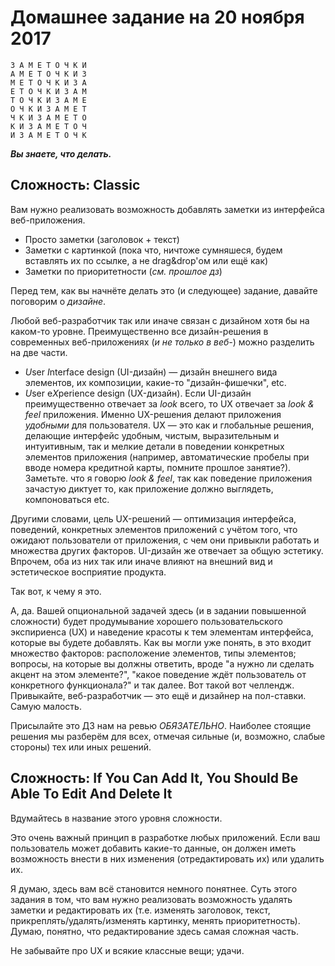 # Домашнее задание на 20 ноября 2017

```plaintext
З А М Е Т О Ч К И
А М Е Т О Ч К И З
М Е Т О Ч К И З А
Е Т О Ч К И З А М
Т О Ч К И З А М Е
О Ч К И З А М Е Т
Ч К И З А М Е Т О
К И З А М Е Т О Ч
И З А М Е Т О Ч К
```

__*Вы знаете, что делать.*__

## Сложность: Classic

Вам нужно реализовать возможность добавлять заметки из интерфейса
веб-приложения.

- Просто заметки (заголовок + текст)
- Заметки с картинкой (пока что, ничтоже сумняшеся, будем вставлять их
  по ссылке, а не drag&drop'ом или ещё как)
- Заметки по приоритетности (*см. прошлое дз*)

Перед тем, как вы начнёте делать это (и следующее) задание, давайте поговорим о
*дизайне*.

Любой веб-разработчик так или иначе связан с дизайном хотя бы на каком-то уровне.
Преимущественно все дизайн-решения в современных веб-приложениях (_и не только в веб-_)
можно разделить на две части.

- *U*ser *I*nterface design (UI-дизайн) &mdash; дизайн внешнего вида элементов,
  их композиции, какие-то "дизайн-фишечки", etc. 
- *U*ser e*X*perience design (UX-дизайн). Если UI-дизайн преимущественно отвечает
  за *look* всего, то UX отвечает за *look & feel* приложения. Именно UX-решения
  делают приложения *удобными* для пользователя. UX &mdash; это как и глобальные
  решения, делающие интерфейс удобным, чистым, выразительным и интуитивным, так и
  мелкие детали в поведении конкретных элементов приложения (например, автоматические
  пробелы при вводе номера кредитной карты, помните прошлое занятие?). Заметьте. что
  я говорю *look & feel*, так как поведение приложения зачастую диктует то, как
  приложение должно выглядеть, компоноваться etc.

Другими словами, цель UX-решений &mdash; оптимизация интерфейса, поведений, конкретных
элементов приложений с учётом того, что ожидают пользователи от приложения, с чем они
привыкли работать и множества других факторов. UI-дизайн же отвечает за общую эстетику.
Впрочем, оба из них так или иначе влияют на внешний вид и эстетическое восприятие продукта.

Так вот, к чему я это.

А, да. Вашей опциональной задачей здесь (и в задании повышенной сложности) будет
продумывание хорошего пользовательского экспириенса (UX) и наведение красоты к тем
элементам интерфейса, которые вы будете добавлять. Как вы могли уже понять, в это входит
множество факторов: расположение элементов, типы элементов; вопросы, на которые вы должны
ответить, вроде "а нужно ли сделать акцент на этом элементе?", "какое поведение ждёт
пользователь от конкретного функционала?" и так далее. Вот такой вот челлендж.
Привыкайте, веб-разработчик &mdash; это ещё и дизайнер на пол-ставки. Самую малость.

Присылайте это ДЗ нам на ревью *ОБЯЗАТЕЛЬНО*. Наиболее стоящие решения мы разберём
для всех, отмечая сильные (и, возможно, слабые стороны) тех или иных решений.

## Сложность: If You Can Add It, You Should Be Able To Edit And Delete It

Вдумайтесь в название этого уровня сложности.

Это очень важный принцип в разработке любых приложений. Если ваш пользователь
может добавить какие-то данные, он должен иметь возможность внести в них
изменения (отредактировать их) или удалить их.

Я думаю, здесь вам всё становится немного понятнее. Суть этого задания в том,
что вам нужно реализовать возможность удалять заметки и редактировать их (т.е.
изменять заголовок, текст, прикреплять/удалять/изменять картинку, менять
приоритетность). Думаю, понятно, что редактирование здесь самая сложная часть.

Не забывайте про UX и всякие классные вещи; удачи.

